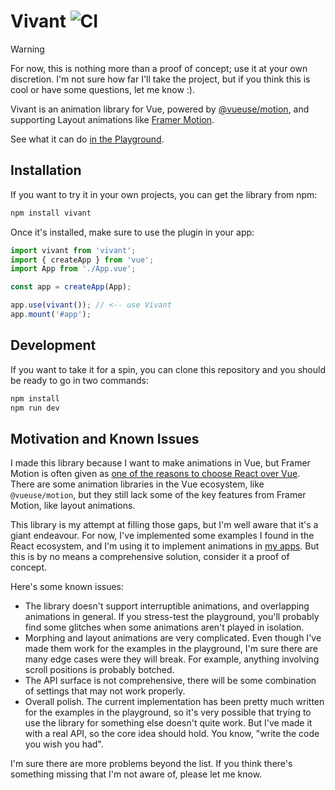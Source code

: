 # Vivant ![CI](https://github.com/NoelDeMartin/vivant/actions/workflows/ci.yml/badge.svg)

> [!WARNING]
> For now, this is nothing more than a proof of concept; use it at your own discretion. I'm not sure how far I'll take the project, but if you think this is cool or have some questions, let me know :).

Vivant is an animation library for Vue, powered by [@vueuse/motion](https://motion.vueuse.org/), and supporting Layout animations like [Framer Motion](https://www.framer.com/motion/).

See what it can do [in the Playground](https://noeldemartin.github.io/vivant/).

## Installation

If you want to try it in your own projects, you can get the library from npm:

```sh
npm install vivant
```

Once it's installed, make sure to use the plugin in your app:

```js
import vivant from 'vivant';
import { createApp } from 'vue';
import App from './App.vue';

const app = createApp(App);

app.use(vivant()); // <-- use Vivant
app.mount('#app');
```

## Development

If you want to take it for a spin, you can clone this repository and you should be ready to go in two commands:

```sh
npm install
npm run dev
```

## Motivation and Known Issues

I made this library because I want to make animations in Vue, but Framer Motion is often given as [one of the reasons to choose React over Vue](https://x.com/adamwathan/status/1679796922679283712). There are some animation libraries in the Vue ecosystem, like `@vueuse/motion`, but they still lack some of the key features from Framer Motion, like layout animations.

This library is my attempt at filling those gaps, but I'm well aware that it's a giant endeavour. For now, I've implemented some examples I found in the React ecosystem, and I'm using it to implement animations in [my apps](https://noeldemartin.com/projects). But this is by no means a comprehensive solution, consider it a proof of concept.

Here's some known issues:

-   The library doesn't support interruptible animations, and overlapping animations in general. If you stress-test the playground, you'll probably find some glitches when some animations aren't played in isolation.
-   Morphing and layout animations are very complicated. Even though I've made them work for the examples in the playground, I'm sure there are many edge cases were they will break. For example, anything involving scroll positions is probably botched.
-   The API surface is not comprehensive, there will be some combination of settings that may not work properly.
-   Overall polish. The current implementation has been pretty much written for the examples in the playground, so it's very possible that trying to use the library for something else doesn't quite work. But I've made it with a real API, so the core idea should hold. You know, "write the code you wish you had".

I'm sure there are more problems beyond the list. If you think there's something missing that I'm not aware of, please let me know.
